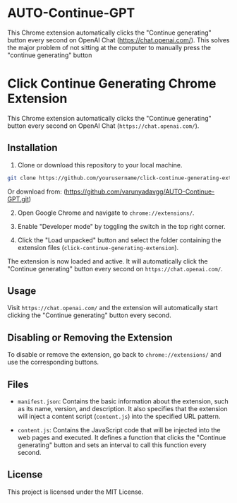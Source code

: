 # AUTO-Continue-GPT
This Chrome extension automatically clicks the "Continue generating" button every second on OpenAI Chat (https://chat.openai.com/). This solves the major problem of not sitting at the computer to manually press the "continue generating" button
# Click Continue Generating Chrome Extension

This Chrome extension automatically clicks the "Continue generating" button every second on OpenAI Chat (`https://chat.openai.com/`).

## Installation

1. Clone or download this repository to your local machine.

```bash
git clone https://github.com/yourusername/click-continue-generating-extension.git

```
Or download from: (https://github.com/varunyadavgg/AUTO-Continue-GPT.git)

2. Open Google Chrome and navigate to `chrome://extensions/`.

3. Enable "Developer mode" by toggling the switch in the top right corner.

4. Click the "Load unpacked" button and select the folder containing the extension files (`click-continue-generating-extension`).

The extension is now loaded and active. It will automatically click the "Continue generating" button every second on `https://chat.openai.com/`.

## Usage

Visit `https://chat.openai.com/` and the extension will automatically start clicking the "Continue generating" button every second.

## Disabling or Removing the Extension

To disable or remove the extension, go back to `chrome://extensions/` and use the corresponding buttons.

## Files

- `manifest.json`: Contains the basic information about the extension, such as its name, version, and description. It also specifies that the extension will inject a content script (`content.js`) into the specified URL pattern.

- `content.js`: Contains the JavaScript code that will be injected into the web pages and executed. It defines a function that clicks the "Continue generating" button and sets an interval to call this function every second.

## License

This project is licensed under the MIT License. 
